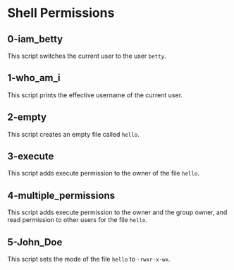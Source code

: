 # Shell Permissions

## 0-iam_betty
This script switches the current user to the user `betty`.

## 1-who_am_i
This script prints the effective username of the current user.

## 2-empty
This script creates an empty file called `hello`.

## 3-execute
This script adds execute permission to the owner of the file `hello`.

## 4-multiple_permissions
This script adds execute permission to the owner and the group owner, and read permission to other users for the file `hello`.

## 5-John_Doe
This script sets the mode of the file `hello` to `-rwxr-x-wx`.
